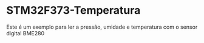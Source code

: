# STM32F373-Temperatura
Este é um exemplo para ler a pressão, umidade e temperatura com o sensor digital BME280
